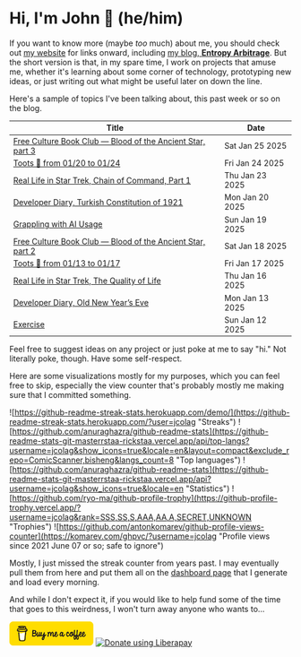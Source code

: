 # Hi, I'm John 👋 (he/him)

If you want to know more (maybe *too* much) about me, you should check out [my website](https://john.colagioia.net/) for links onward, including [my blog, **Entropy Arbitrage**](https://john.colagioia.net/blog).  But the short version is that, in my spare time, I work on projects that amuse me, whether it's learning about some corner of technology, prototyping new ideas, or just writing out what might be useful later on down the line.

Here's a sample of topics I've been talking about, this past week or so on the blog.

|Title|Date|
|-----|-------|
|[Free Culture Book Club — Blood of the Ancient Star, part 3](https://john.colagioia.net/blog/2025/01/25/bloodstar-3.html)|Sat Jan 25 2025|
|[Toots 🦣 from 01/20 to 01/24](https://john.colagioia.net/blog/2025/01/24/week.html)|Fri Jan 24 2025|
|[Real Life in Star Trek, Chain of Command, Part 1](https://john.colagioia.net/blog/2025/01/23/chain-command-1.html)|Thu Jan 23 2025|
|[Developer Diary, Turkish Constitution of 1921](https://john.colagioia.net/blog/2025/01/20/turkiye.html)|Mon Jan 20 2025|
|[Grappling with AI Usage](https://john.colagioia.net/blog/2025/01/19/ai-usage.html)|Sun Jan 19 2025|
|[Free Culture Book Club — Blood of the Ancient Star, part 2](https://john.colagioia.net/blog/2025/01/18/bloodstar-2.html)|Sat Jan 18 2025|
|[Toots 🦣 from 01/13 to 01/17](https://john.colagioia.net/blog/2025/01/17/week.html)|Fri Jan 17 2025|
|[Real Life in Star Trek, The Quality of Life](https://john.colagioia.net/blog/2025/01/16/quality-life.html)|Thu Jan 16 2025|
|[Developer Diary, Old New Year’s Eve](https://john.colagioia.net/blog/2025/01/13/old-new-year.html)|Mon Jan 13 2025|
|[Exercise](https://john.colagioia.net/blog/2025/01/12/exercise.html)|Sun Jan 12 2025|

Feel free to suggest ideas on any project or just poke at me to say "hi." Not literally poke, though. Have some self-respect.

Here are some visualizations mostly for my purposes, which you can feel free to skip, especially the view counter that's probably mostly me making sure that I committed something.

![https://github-readme-streak-stats.herokuapp.com/demo/](https://github-readme-streak-stats.herokuapp.com/?user=jcolag "Streaks")
![https://github.com/anuraghazra/github-readme-stats](https://github-readme-stats-git-masterrstaa-rickstaa.vercel.app/api/top-langs?username=jcolag&show_icons=true&locale=en&layout=compact&exclude_repo=ComicScanner,bisheng&langs_count=8 "Top languages")
![https://github.com/anuraghazra/github-readme-stats](https://github-readme-stats-git-masterrstaa-rickstaa.vercel.app/api?username=jcolag&show_icons=true&locale=en "Statistics")
![https://github.com/ryo-ma/github-profile-trophy](https://github-profile-trophy.vercel.app/?username=jcolag&rank=SSS,SS,S,AAA,AA,A,SECRET,UNKNOWN "Trophies")
![https://github.com/antonkomarev/github-profile-views-counter](https://komarev.com/ghpvc/?username=jcolag "Profile views since 2021 June 07 or so; safe to ignore")

Mostly, I just missed the streak counter from years past.  I may eventually pull them from here and put them all on the [dashboard page](https://github.com/jcolag/dash) that I generate and load every morning.

And while I don't expect it, if you would like to help fund some of the time that goes to this weirdness, I won't turn away anyone who wants to...

[<img src="images/default-yellow.png" alt="Buy Me a Coffee" width="150px"/>](https://www.buymeacoffee.com/jcolag)
<a href="https://liberapay.com/jcolag/donate"><img alt="Donate using Liberapay" src="https://liberapay.com/assets/widgets/donate.svg"></a>
